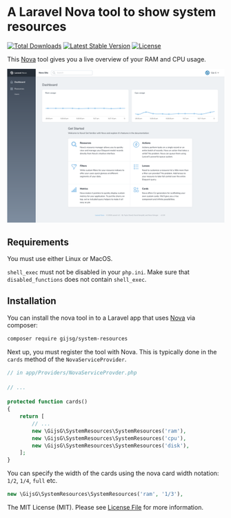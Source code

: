 # A Laravel Nova tool to show system resources

[![Total Downloads](https://poser.pugx.org/gijsg/system-resources/downloads)](https://packagist.org/packages/gijsg/system-resources)
[![Latest Stable Version](https://poser.pugx.org/gijsg/system-resources/v/stable)](https://packagist.org/packages/gijsg/system-resources)
[![License](https://poser.pugx.org/gijsg/system-resources/license)](https://packagist.org/packages/gijsg/system-resources)

This [Nova](https://nova.laravel.com) tool gives you a live overview of your RAM and CPU usage.

![screenshot of the backup tool](screenshot.png)

## Requirements

You must use either Linux or MacOS.

`shell_exec` must not be disabled in your `php.ini`. Make sure that `disabled_functions` does not contain `shell_exec`.

## Installation

You can install the nova tool in to a Laravel app that uses [Nova](https://nova.laravel.com) via composer:

```bash
composer require gijsg/system-resources
```

Next up, you must register the tool with Nova. This is typically done in the `cards` method of the `NovaServiceProvider`.


```php
// in app/Providers/NovaServiceProvder.php

// ...

protected function cards()
{
    return [
        // ...
        new \GijsG\SystemResources\SystemResources('ram'),
        new \GijsG\SystemResources\SystemResources('cpu'),
        new \GijsG\SystemResources\SystemResources('disk'),
    ];
}
```

You can specify the width of the cards using the nova card width notation: `1/2`, `1/4`, `full` etc.
```php
new \GijsG\SystemResources\SystemResources('ram', '1/3'),
```
The MIT License (MIT). Please see [License File](LICENSE) for more information.
